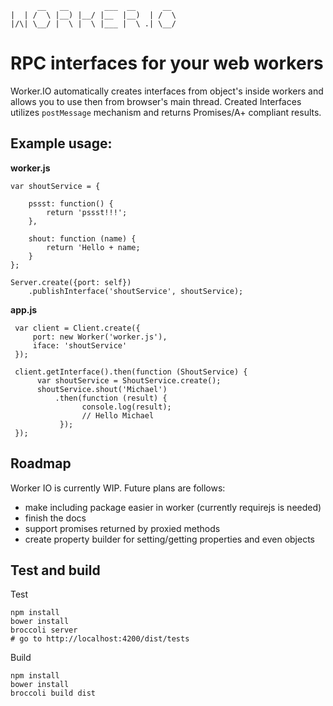 

```
      __   __        ___  __      __
|  | /  \ |__) |__/ |__  |__)  | /  \
|/\| \__/ |  \ |  \ |___ |  \ .| \__/

```

# RPC interfaces for your web workers
Worker.IO automatically creates interfaces from object's inside workers and allows you to use then from browser's main thread. Created Interfaces utilizes `postMessage` mechanism and returns Promises/A+ compliant results.

## Example usage:
    
**worker.js**
  
    var shoutService = {

        pssst: function() {
	        return 'pssst!!!';
        },

        shout: function (name) {
            return 'Hello + name;
        }
    };

    Server.create({port: self})
        .publishInterface('shoutService', shoutService);

**app.js**
  
     var client = Client.create({
	     port: new Worker('worker.js'), 
	     iface: 'shoutService'
	 });
     
     client.getInterface().then(function (ShoutService) {
          var shoutService = ShoutService.create();
          shoutService.shout('Michael')
	          .then(function (result) {
					console.log(result);
					// Hello Michael
               });
     });

## Roadmap
Worker IO is currently WIP. Future plans are follows:

- make including package easier in worker (currently requirejs is needed)
- finish the docs
- support promises returned by proxied methods
- create property builder for setting/getting properties and even objects

## Test and build
Test
```
npm install
bower install
broccoli server
# go to http://localhost:4200/dist/tests
```
Build
```
npm install
bower install
broccoli build dist
```

